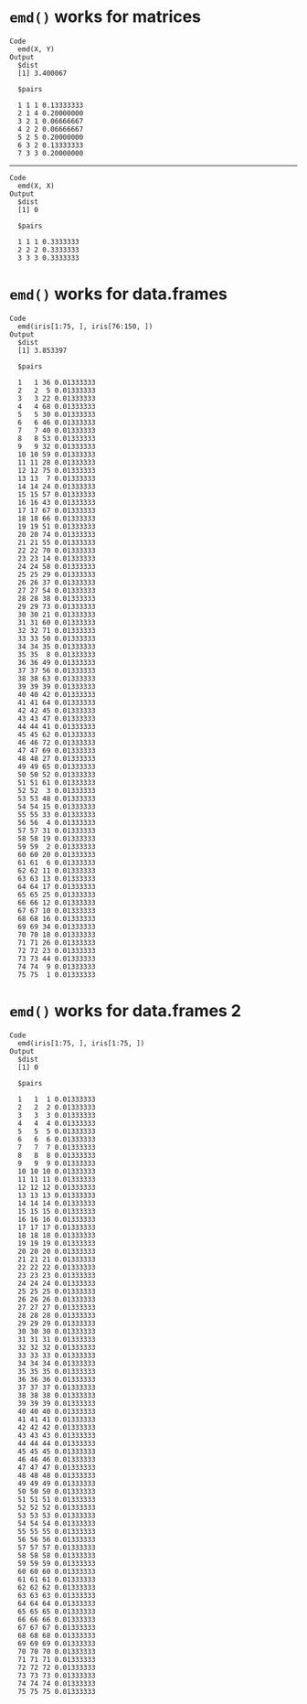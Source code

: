 # `emd()` works for matrices

    Code
      emd(X, Y)
    Output
      $dist
      [1] 3.400067
      
      $pairs
                      
      1 1 1 0.13333333
      2 1 4 0.20000000
      3 2 1 0.06666667
      4 2 2 0.06666667
      5 2 5 0.20000000
      6 3 2 0.13333333
      7 3 3 0.20000000
      

---

    Code
      emd(X, X)
    Output
      $dist
      [1] 0
      
      $pairs
                     
      1 1 1 0.3333333
      2 2 2 0.3333333
      3 3 3 0.3333333
      

# `emd()` works for data.frames

    Code
      emd(iris[1:75, ], iris[76:150, ])
    Output
      $dist
      [1] 3.853397
      
      $pairs
                         
      1   1 36 0.01333333
      2   2  5 0.01333333
      3   3 22 0.01333333
      4   4 68 0.01333333
      5   5 30 0.01333333
      6   6 46 0.01333333
      7   7 40 0.01333333
      8   8 53 0.01333333
      9   9 32 0.01333333
      10 10 59 0.01333333
      11 11 28 0.01333333
      12 12 75 0.01333333
      13 13  7 0.01333333
      14 14 24 0.01333333
      15 15 57 0.01333333
      16 16 43 0.01333333
      17 17 67 0.01333333
      18 18 66 0.01333333
      19 19 51 0.01333333
      20 20 74 0.01333333
      21 21 55 0.01333333
      22 22 70 0.01333333
      23 23 14 0.01333333
      24 24 58 0.01333333
      25 25 29 0.01333333
      26 26 37 0.01333333
      27 27 54 0.01333333
      28 28 38 0.01333333
      29 29 73 0.01333333
      30 30 21 0.01333333
      31 31 60 0.01333333
      32 32 71 0.01333333
      33 33 50 0.01333333
      34 34 35 0.01333333
      35 35  8 0.01333333
      36 36 49 0.01333333
      37 37 56 0.01333333
      38 38 63 0.01333333
      39 39 39 0.01333333
      40 40 42 0.01333333
      41 41 64 0.01333333
      42 42 45 0.01333333
      43 43 47 0.01333333
      44 44 41 0.01333333
      45 45 62 0.01333333
      46 46 72 0.01333333
      47 47 69 0.01333333
      48 48 27 0.01333333
      49 49 65 0.01333333
      50 50 52 0.01333333
      51 51 61 0.01333333
      52 52  3 0.01333333
      53 53 48 0.01333333
      54 54 15 0.01333333
      55 55 33 0.01333333
      56 56  4 0.01333333
      57 57 31 0.01333333
      58 58 19 0.01333333
      59 59  2 0.01333333
      60 60 20 0.01333333
      61 61  6 0.01333333
      62 62 11 0.01333333
      63 63 13 0.01333333
      64 64 17 0.01333333
      65 65 25 0.01333333
      66 66 12 0.01333333
      67 67 10 0.01333333
      68 68 16 0.01333333
      69 69 34 0.01333333
      70 70 18 0.01333333
      71 71 26 0.01333333
      72 72 23 0.01333333
      73 73 44 0.01333333
      74 74  9 0.01333333
      75 75  1 0.01333333
      

# `emd()` works for data.frames 2

    Code
      emd(iris[1:75, ], iris[1:75, ])
    Output
      $dist
      [1] 0
      
      $pairs
                         
      1   1  1 0.01333333
      2   2  2 0.01333333
      3   3  3 0.01333333
      4   4  4 0.01333333
      5   5  5 0.01333333
      6   6  6 0.01333333
      7   7  7 0.01333333
      8   8  8 0.01333333
      9   9  9 0.01333333
      10 10 10 0.01333333
      11 11 11 0.01333333
      12 12 12 0.01333333
      13 13 13 0.01333333
      14 14 14 0.01333333
      15 15 15 0.01333333
      16 16 16 0.01333333
      17 17 17 0.01333333
      18 18 18 0.01333333
      19 19 19 0.01333333
      20 20 20 0.01333333
      21 21 21 0.01333333
      22 22 22 0.01333333
      23 23 23 0.01333333
      24 24 24 0.01333333
      25 25 25 0.01333333
      26 26 26 0.01333333
      27 27 27 0.01333333
      28 28 28 0.01333333
      29 29 29 0.01333333
      30 30 30 0.01333333
      31 31 31 0.01333333
      32 32 32 0.01333333
      33 33 33 0.01333333
      34 34 34 0.01333333
      35 35 35 0.01333333
      36 36 36 0.01333333
      37 37 37 0.01333333
      38 38 38 0.01333333
      39 39 39 0.01333333
      40 40 40 0.01333333
      41 41 41 0.01333333
      42 42 42 0.01333333
      43 43 43 0.01333333
      44 44 44 0.01333333
      45 45 45 0.01333333
      46 46 46 0.01333333
      47 47 47 0.01333333
      48 48 48 0.01333333
      49 49 49 0.01333333
      50 50 50 0.01333333
      51 51 51 0.01333333
      52 52 52 0.01333333
      53 53 53 0.01333333
      54 54 54 0.01333333
      55 55 55 0.01333333
      56 56 56 0.01333333
      57 57 57 0.01333333
      58 58 58 0.01333333
      59 59 59 0.01333333
      60 60 60 0.01333333
      61 61 61 0.01333333
      62 62 62 0.01333333
      63 63 63 0.01333333
      64 64 64 0.01333333
      65 65 65 0.01333333
      66 66 66 0.01333333
      67 67 67 0.01333333
      68 68 68 0.01333333
      69 69 69 0.01333333
      70 70 70 0.01333333
      71 71 71 0.01333333
      72 72 72 0.01333333
      73 73 73 0.01333333
      74 74 74 0.01333333
      75 75 75 0.01333333
      

